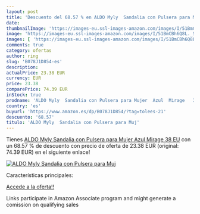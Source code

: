 ```yaml
---
layout: post
title: 'Descuento del 68.57 % en ALDO Myly  Sandalia con Pulsera para Muj'
date: 
thumbnailImage: 'https://images-eu.ssl-images-amazon.com/images/I/51BmCBh6Q8L._SL200_.jpg'
image: 'https://images-eu.ssl-images-amazon.com/images/I/51BmCBh6Q8L._SL200_.jpg'
images: [ 'https://images-eu.ssl-images-amazon.com/images/I/51BmCBh6Q8L._SL200_.jpg' ]
comments: true
category: ofertas
author: ring
slug: 'B078J1D854-es'
description:
actualPrice: 23.38 EUR
currency: EUR
price: 23.38
comparePrice: 74.39 EUR
inStock: true
prodname: 'ALDO Myly  Sandalia con Pulsera para Mujer  Azul  Mirage   38 EU'
country: 'es'
buyurl: 'https://www.amazon.es/dp/B078J1D854/?tag=tolees-21'
descuento: '68.57'
titulo: 'ALDO Myly  Sandalia con Pulsera para Muj'
---
```


Tienes [ALDO Myly  Sandalia con Pulsera para Mujer  Azul  Mirage   38 EU](https://www.amazon.es/dp/B078J1D854/?tag=tolees-21) con un 68.57 % de descuento con precio de oferta de 23.38 EUR (original: 74.39 EUR) en el siguiente enlace!

[![ALDO Myly  Sandalia con Pulsera para Muj](https://images-eu.ssl-images-amazon.com/images/I/51BmCBh6Q8L._SL200_.jpg)](https://www.amazon.es/dp/B078J1D854/?tag=tolees-21)

Características principales:


[Accede a la oferta!!](https://www.amazon.es/dp/B078J1D854/?tag=tolees-21)

Links participate in Amazon Associate program and might generate a comission on qualifying sales


